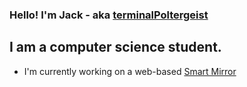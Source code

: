 ### Hello! I'm Jack - aka [terminalPoltergeist]

## I am a computer science student.
- I'm currently working on a web-based [Smart Mirror]







[terminalPoltergeist]: https://github.com/terminalPoltergeist
[Smart Mirror]: https://github.com/terminalPoltergeist/didactic-parakeet